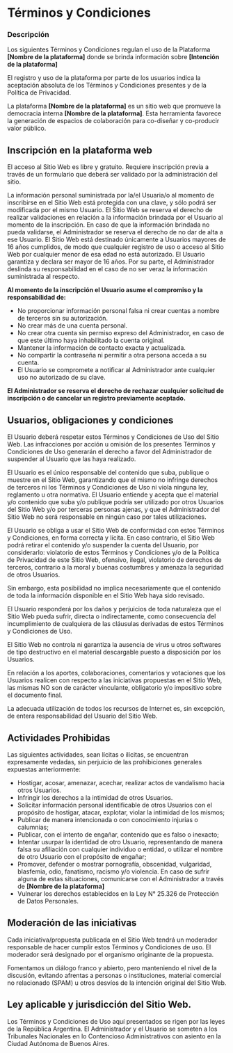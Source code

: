 # Términos y Condiciones
### Descripción

Los siguientes Términos y Condiciones regulan el uso de la Plataforma **[Nombre de la plataforma]** donde se brinda información sobre  **[Intención de la plataforma]**

El registro y uso de la plataforma por parte de los usuarios indica la aceptación absoluta de los Términos y Condiciones presentes y de la Política de Privacidad.

La plataforma **[Nombre de la plataforma]** es un sitio web que promueve la democracia interna  **[Nombre de la plataforma]**. Esta herramienta favorece la generación de espacios de colaboración para co-diseñar y co-producir valor público.

## Inscripción en la plataforma web

El acceso al Sitio Web es libre y gratuito. Requiere inscripción previa a través de un formulario que deberá ser validado por la administración del sitio. 

La información personal suministrada por la/el Usuaria/o al momento de inscribirse en el Sitio Web está protegida con una clave, y sólo podrá ser modificada por el mismo Usuario. El Sitio Web se reserva el derecho de realizar validaciones en relación a la información brindada por el Usuario al momento de la inscripción. En caso de que la información brindada no pueda validarse, el Administrador se reserva el derecho de no dar de alta a ese Usuario. El Sitio Web está destinado únicamente a Usuarios mayores de 16 años cumplidos, de modo que cualquier registro de uso o acceso al Sitio Web por cualquier menor de esa edad no está autorizado. El Usuario garantiza y declara ser mayor de 16 años. Por su parte, el Administrador deslinda su responsabilidad en el caso de no ser veraz la información suministrada al respecto.

**Al momento de la inscripción el Usuario asume el compromiso y la responsabilidad de:**

* No proporcionar información personal falsa ni crear cuentas a nombre de terceros sin su autorización.
* No crear más de una cuenta personal.
* No crear otra cuenta sin permiso expreso del Administrador, en caso de que este último haya inhabilitado la cuenta original.
* Mantener la información de contacto exacta y actualizada.
* No compartir la contraseña ni permitir a otra persona acceda a su cuenta.
* El Usuario se compromete a notificar al Administrador ante cualquier uso no autorizado de su clave.


**El Administrador se reserva el derecho de rechazar cualquier solicitud de inscripción o de cancelar un registro previamente aceptado.**

## Usuarios, obligaciones y condiciones

El Usuario deberá respetar estos Términos y Condiciones de Uso del Sitio Web. Las infracciones por acción u omisión de los presentes Términos y Condiciones de Uso generarán el derecho a favor del Administrador de suspender al Usuario que las haya realizado.

El Usuario es el único responsable del contenido que suba, publique o muestre en el Sitio Web, garantizando que el mismo no infringe derechos de terceros ni los Términos y Condiciones de Uso ni viola ninguna ley, reglamento u otra normativa. El Usuario entiende y acepta que el material y/o contenido que suba y/o publique podría ser utilizado por otros Usuarios del Sitio Web y/o por terceras personas ajenas, y que el Administrador del Sitio Web no será responsable en ningún caso por tales utilizaciones.

El Usuario se obliga a usar el Sitio Web de conformidad con estos Términos y Condiciones, en forma correcta y lícita. En caso contrario, el Sitio Web podrá retirar el contenido y/o suspender la cuenta del Usuario, por considerarlo: violatorio de estos Términos y Condiciones y/o de la Política de Privacidad de este Sitio Web, ofensivo, ilegal, violatorio de derechos de terceros, contrario a la moral y buenas costumbres y amenaza la seguridad de otros Usuarios.

Sin embargo, esta posibilidad no implica necesariamente que el contenido de toda la información disponible en el Sitio Web haya sido revisado.

El Usuario responderá por los daños y perjuicios de toda naturaleza que el Sitio Web pueda sufrir, directa o indirectamente, como consecuencia del incumplimiento de cualquiera de las cláusulas derivadas de estos Términos y Condiciones de Uso.

El Sitio Web no controla ni garantiza la ausencia de virus u otros softwares de tipo destructivo en el material descargable puesto a disposición por los Usuarios.

En relación a los aportes, colaboraciones, comentarios y votaciones que los Usuarios realicen con respecto a las iniciativas propuestas en el Sitio Web, las mismas NO son de carácter vinculante, obligatorio y/o impositivo sobre el documento final.

La adecuada utilización de todos los recursos de Internet es, sin excepción, de entera responsabilidad del Usuario del Sitio Web. 

## Actividades Prohibidas

Las siguientes actividades, sean lícitas o ilícitas, se encuentran expresamente vedadas, sin perjuicio de las prohibiciones generales expuestas anteriormente:

* Hostigar, acosar, amenazar, acechar, realizar actos de vandalismo hacia otros Usuarios.
* Infringir los derechos a la intimidad de otros Usuarios.
* Solicitar información personal identificable de otros Usuarios con el propósito de hostigar, atacar, explotar, violar la intimidad de los mismos;
* Publicar de manera intencionada o con conocimiento injurias o calumnias;
* Publicar, con el intento de engañar, contenido que es falso o inexacto;
* Intentar usurpar la identidad de otro Usuario, representando de manera falsa su afiliación con cualquier individuo o entidad, o utilizar el nombre de otro Usuario con el propósito de engañar;
* Promover, defender o mostrar pornografía, obscenidad, vulgaridad, blasfemia, odio, fanatismo, racismo y/o violencia. En caso de sufrir alguna de estas situaciones, comunicarse con el Administrador a través de **[Nombre de la plataforma]**
* Vulnerar los derechos establecidos en la Ley N° 25.326 de Protección de Datos Personales.


## Moderación de las iniciativas

Cada iniciativa/propuesta publicada en el Sitio Web tendrá un moderador responsable de hacer cumplir estos Términos y Condiciones de uso. El moderador será designado por el organismo originante de la propuesta.

Fomentamos un diálogo franco y abierto, pero manteniendo el nivel de la discusión, evitando afrentas a personas o instituciones, material comercial no relacionado (SPAM) u otros desvíos de la intención original del Sitio Web. 

## Ley aplicable y jurisdicción del Sitio Web.

Los Términos y Condiciones de Uso aquí presentados se rigen por las leyes de la República Argentina. El Administrador y el Usuario se someten a los Tribunales Nacionales en lo Contencioso Administrativos con asiento en la Ciudad Autónoma de Buenos Aires.
